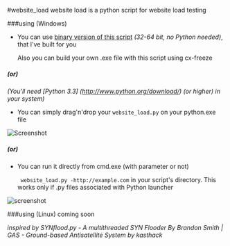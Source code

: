 #website_load
website load is a python script for website load testing

###using (Windows)

* You can use [binary version of this script](https://www.dropbox.com/s/mkzrrkv5hb3k8kx/website_load.zip) *(32-64 bit, no Python needed)*, that I've built for you

  Also you can build your own .exe file with this script using cx-freeze

##### (or)

*(You'll need [Python 3.3] (http://www.python.org/download/) (or higher) in your system)*

* You can simply drag'n'drop your `website_load.py` on your python.exe file

![Screenshot](http://i.imgur.com/OqVGN90.png)

##### (or)

* You can run it directly from cmd.exe (with parameter or not)

  ` website_load.py -http://example.com`
in your script's directory. This works only if .py files associated with Python launcher

![screenshot](http://i.imgur.com/BEPavfm.png)



###using (Linux)
coming soon


*inspired by
SYNflood.py - A multithreaded SYN Flooder By Brandon Smith | 
GAS - Ground-based Antisatellite System by kasthack*
